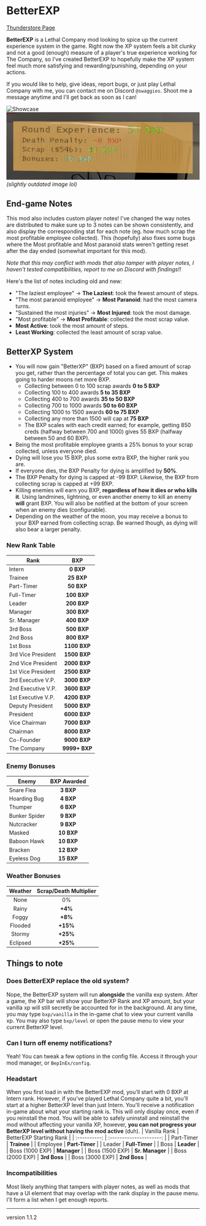 # BetterEXP

[Thunderstore Page](https://thunderstore.io/c/lethal-company/p/Swaggies/BetterEXP/)

**BetterEXP** is a Lethal Company mod looking to spice up the current experience system in the game. Right now the XP system feels a bit clunky and not a good (enough) measure of a player's true experience working for The Company, so I've created BetterEXP to hopefully make the XP system feel much more satisfying and rewarding/punishing, depending on your actions.

If you would like to help, give ideas, report bugs, or just play Lethal Company with me, you can contact me on Discord `@swaggies`. Shoot me a message anytime and I'll get back as soon as I can!

![Showcase](https://github.com/Swaggies/BetterEXP/blob/main/bxpgif.gif?raw=true)
![Round Summary](https://github.com/Swaggies/BetterEXP/blob/main/bxpimg.png?raw=true)
*(slightly outdated image lol)*

## End-game Notes
This mod also includes custom player notes! I've changed the way notes are distributed to make sure up to 3 notes can be shown consistently, and also display the corresponding stat for each note (eg. how much scrap the most profitable employee collected). This (hopefully) also fixes some bugs where the Most profitable and Most paranoid stats weren't getting reset after the day ended (somewhat important for this mod).

*Note that this may conflict with mods that also tamper with player notes, I haven't tested compatibilities, report to me on Discord with findings!!*

Here's the list of notes including old and new:
- "The laziest employee" -> **The Laziest**: took the fewest amount of steps.
- "The most paranoid employee" -> **Most Paranoid**: had the most camera turns.
- "Sustained the most injuries" -> **Most Injured**: took the most damage.
- "Most profitable" -> **Most Profitable**: collected the most scrap value.
- **Most Active**: took the most amount of steps.
- **Least Working**: collected the least amount of scrap value.

## BetterXP System
- You will now gain "BetterXP" (BXP) based on a fixed amount of scrap you get, rather than the percentage of total you can get. This makes going to harder moons net more BXP.
    - Collecting between 0 to 100 scrap awards **0 to 5 BXP**
    - Collecting 100 to 400 awards **5 to 35 BXP**
    - Collecting 400 to 700 awards **35 to 50 BXP**
    - Collecting 700 to 1000 awards **50 to 60 BXP**
    - Collecting 1000 to 1500 awards **60 to 75 BXP**
    - Collecting any more than 1500 will cap at **75 BXP**
    - The BXP scales with each credit earned; for example, getting 850 creds (halfway between 700 and 1000) gives 55 BXP (halfway between 50 and 60 BXP).
- Being the most profitable employee grants a 25% bonus to your scrap collected, unless everyone died.
- Dying will lose you 15 BXP, plus some extra BXP, the higher rank you are.
- If everyone dies, the BXP Penalty for dying is amplified by **50%**.
- The BXP Penalty for dying is capped at -99 BXP. Likewise, the BXP from collecting scrap is capped at +99 BXP.
- Killing enemies will earn you BXP, **regardless of how it dies or who kills it**. Using landmines, lightning, or even another enemy to kill an enemy **will** grant BXP. You will also be notified at the bottom of your screen when an enemy dies (configurable).
- Depending on the weather of the moon, you may receive a bonus to your BXP earned from collecting scrap. Be warned though, as dying will also bear a larger penalty.

### New Rank Table
| Rank | BXP |
| ---- | :-: |
| Intern | **0 BXP** |
| Trainee | **25 BXP** |
| Part-Timer | **50 BXP** |
| Full-Timer | **100 BXP** |
| Leader | **200 BXP** |
| Manager | **300 BXP** |
| Sr. Manager | **400 BXP** |
| 3rd Boss | **500 BXP** |
| 2nd Boss | **800 BXP** |
| 1st Boss | **1100 BXP** |
| 3rd Vice President | **1500 BXP** |
| 2nd Vice President | **2000 BXP** |
| 1st Vice President | **2500 BXP** |
| 3rd Executive V.P. | **3000 BXP** |
| 2nd Executive V.P. | **3600 BXP** |
| 1st Executive V.P. | **4200 BXP** |
| Deputy President | **5000 BXP** |
| President | **6000 BXP** |
| Vice Chairman | **7000 BXP** |
| Chairman | **8000 BXP** |
| Co-Founder | **9000 BXP** |
| The Company | **9999+ BXP** |

### Enemy Bonuses
| Enemy | BXP Awarded |
| ----- | :---------: |
| Snare Flea | **3 BXP** |
| Hoarding Bug | **4 BXP** |
| Thumper | **6 BXP** |
| Bunker Spider | **9 BXP** |
| Nutcracker | **9 BXP** |
| Masked | **10 BXP** |
| Baboon Hawk | **10 BXP** |
| Bracken | **12 BXP** |
| Eyeless Dog | **15 BXP** |

### Weather Bonuses
| Weather | Scrap/Death Multiplier |
| :-----: | :--------------------: |
| None | 0% |
| Rainy | **+4%** |
| Foggy | **+8%** |
| Flooded | **+15%** |
| Stormy | **+25%** |
| Eclipsed | **+25%** |


## Things to note
### Does BetterEXP replace the old system?
Nope, the BetterEXP system will run **alongside** the vanilla exp system. After a game, the XP bar will show your BetterXP Rank and XP amount, but your vanilla xp will still secretly be accounted for in the background. At any time, you may type `bxp/vanilla` in the in-game chat to view your current vanilla xp. You may also type `bxp/level` or open the pause menu to view your current BetterXP level.

### Can I turn off enemy notifications?
Yeah! You can tweak a few options in the config file. Access it through your mod manager, or `BepInEx/config`.

### Headstart
When you first load in with the BetterEXP mod, you'll start with 0 BXP at Intern rank. However, if you've played Lethal Company quite a bit, you'll start at a higher BetterXP level than just Intern. You'll receive a notification in-game about what your starting rank is. This will only display once, even if you reinstall the mod. You will be able to safely uninstall and reinstall the mod without affecting your vanilla XP, however, **you can not progress your BetterXP level without having the mod active** (duh).
| Vanilla Rank | BetterEXP Starting Rank |
| :----------: | :---------------------: |
| Part-Timer | **Trainee** |
| Employee | **Part-Timer** |
| Leader | **Full-Timer** |
| Boss | **Leader** |
| Boss (1000 EXP) | **Manager** |
| Boss (1500 EXP) | **Sr. Manager** |
| Boss (2000 EXP) | **3rd Boss** |
| Boss (3000 EXP) | **2nd Boss** |

### Incompatibilities
Most likely anything that tampers with player notes, as well as mods that have a UI element that may overlap with the rank display in the pause menu. I'll form a list when I get enough reports.

---

version 1.1.2
